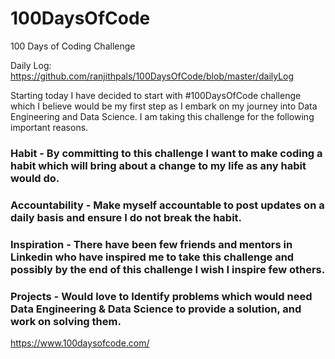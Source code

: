 # 100DaysOfCode
100 Days of Coding Challenge

Daily Log: https://github.com/ranjithpals/100DaysOfCode/blob/master/dailyLog

Starting today I have decided to start with #100DaysOfCode
challenge which I believe would be my first step as I embark on my journey into Data Engineering and Data Science. I am taking this challenge for the following important reasons.

### Habit - By committing to this challenge I want to make coding a habit which will bring about a change to my life as any habit would do.
### Accountability - Make myself accountable to post updates on a daily basis and ensure I do not break the habit.
### Inspiration - There have been few friends and mentors in Linkedin who have inspired me to take this challenge and possibly by the end of this challenge I wish I inspire few others.
### Projects - Would love to Identify problems which would need Data Engineering & Data Science to provide a solution, and work on solving them.

https://www.100daysofcode.com/
